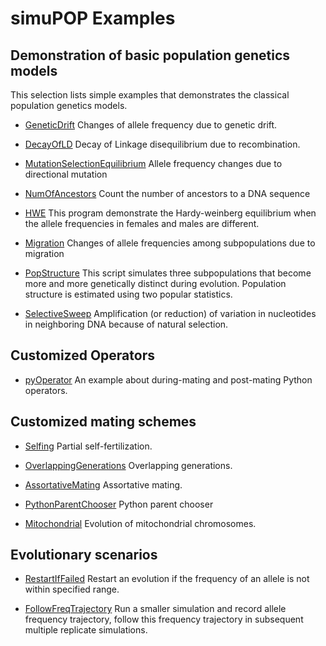 #  simuPOP Examples

## Demonstration of basic population genetics models

This selection lists simple examples that demonstrates the classical population genetics models.
* [GeneticDrift](simuGeneticDrift.py) Changes of allele frequency due to genetic drift.

* [DecayOfLD](simuLDDecay.py) Decay of Linkage disequilibrium due to recombination.

* [MutationSelectionEquilibrium](simuMutationSelEquili.py) Allele frequency changes due to directional mutation

* [NumOfAncestors](simuNumOfAncestors.py) Count the number of ancestors to a DNA sequence

* [HWE](simuHWE.py) This program demonstrate the Hardy-weinberg equilibrium when the allele frequencies in females and males are different.

* [Migration](simuMigration.py) Changes of allele frequencies among subpopulations due to migration

<!--- * [Overdominance](Overdominance.py) Evolution of a neutral locus partially linked to a multiallelic target of balancing selection in two closely related species. -->

* [PopStructure](popStructure.py) This script simulates three subpopulations that become more and more genetically distinct during evolution. Population structure is estimated using two popular statistics.

* [SelectiveSweep](SelectiveSweep.py) Amplification (or reduction) of variation in nucleotides in neighboring DNA because of natural selection.

## Customized Operators

* [pyOperator](pyOperator.py) An example about during-mating and post-mating Python operators.

<!--- * [SpatialMigration](SpatialMigration.py) A function to generate a migration rate matrix for a 2D spatial migration model. -->

<!--- * [haplodiploidMating](haplodiploidMating.py) Recombination in haplodiploid populations. -->


## Customized mating schemes

* [Selfing](selfing.py) Partial self-fertilization.

* [OverlappingGenerations](overlappingGeneration.py) Overlapping generations.

* [AssortativeMating](assortativeMating.py) Assortative mating.

* [PythonParentChooser](pythonParentChooser.py) Python parent chooser

<!--- * [CppLevelParentChooser](CppLevelParentChooser.py) A Python parent chooser implemented at the C++ level. -->

* [Mitochondrial](mitochondrial.py) Evolution of mitochondrial chromosomes.

## Evolutionary scenarios

* [RestartIfFailed](restartIfFailed.py) Restart an evolution if the frequency of an allele is not within specified range.

* [FollowFreqTrajectory](followFreqTraj.py) Run a smaller simulation and record allele frequency trajectory, follow this frequency trajectory in subsequent multiple replicate simulations.
